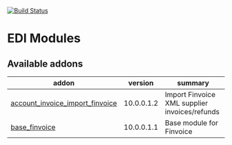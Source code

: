 [![Build Status](https://travis-ci.org/Tawasta/edi.svg?branch=10.0)](https://travis-ci.org/Tawasta/edi)


EDI Modules
===========

[//]: # (addons)

Available addons
----------------
addon | version | summary
--- | --- | ---
[account_invoice_import_finvoice](account_invoice_import_finvoice/) | 10.0.0.1.2 | Import Finvoice XML supplier invoices/refunds
[base_finvoice](base_finvoice/) | 10.0.0.1.1 | Base module for Finvoice

[//]: # (end addons)
